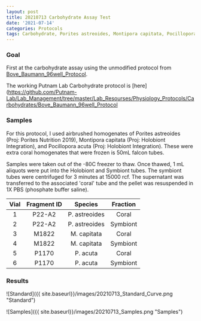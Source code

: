 ```yaml
---
layout: post
title: 20210713 Carbohydrate Assay Test
date: '2021-07-14'
categories: Protocols
tags: Carbohydrate, Porites astreoides, Montipora capitata, Pocillopora acuta
---
```



### Goal

First at the carbohydrate assay using the unmodified protocol from [Bove_Baumann_96well_Protocol](https://www.protocols.io/view/coral-carbohydrate-assay-for-96-well-plates-bvb9n2r6).

The working Putnam Lab Carbohydrate protocol is [here](https://github.com/Putnam-Lab/Lab_Management/tree/master/Lab_Resourses/Physiology_Protocols/Carbohydrates/Bove_Baumann_96well_Protocol

### Samples

For this protocol, I used airbrushed homogenates of Porites astreoides (Proj: Porites Nutrition 2019), Montipora capitata (Proj: Holobiont Integration), and Pocillopora acuta (Proj: Holobiont Integration). These were extra coral homogenates that were frozen is 50mL falcon tubes.

Samples were taken out of the -80C freezer to thaw. Once thawed, 1 mL aliquots were put into the Holobiont and Symbiont tubes. The symbiont tubes were centrifuged for 3 minutes at 15000 rcf. The supernatant was transferred to the associated 'coral' tube and the pellet was resuspended in 1X PBS (phosphate buffer saline).

| Vial | Fragment ID |    Species    | Fraction |
|:----:|:-----------:|:-------------:|:--------:|
|   1  |    P22-A2   | P. astreoides |   Coral  |
|   2  |    P22-A2   | P. astreoides | Symbiont |
|   3  |    M1822    |  M. capitata  |   Coral  |
|   4  |    M1822    |  M. capitata  | Symbiont |
|   5  |    P1170    |    P. acuta   |   Coral  |
|   6  |    P1170    |    P. acuta   | Symbiont |

### Results

![Standard]({{ site.baseurl}}/images/20210713_Standard_Curve.png "Standard")

![Samples]({{ site.baseurl}}/images/20210713_Samples.png "Samples")
